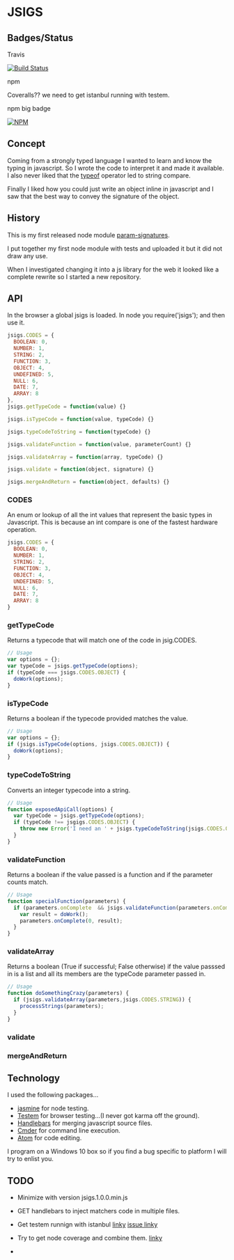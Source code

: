 
# JSIGS

## Badges/Status

Travis

[![Build Status](https://travis-ci.org/cbuteau/jsigs.svg?branch=master)](https://travis-ci.org/cbuteau/jsigs)



npm

Coveralls?? we need to get istanbul running with testem.

npm big badge

[![NPM](https://nodei.co/npm/jsigs.png)](https://nodei.co/npm/jsigs/)

## Concept

Coming from a strongly typed language I wanted to learn and know the typing in javascript.  So I wrote the code to interpret it and made it available.
I also never liked that the [typeof](https://developer.mozilla.org/en-US/docs/Web/JavaScript/Reference/Operators/typeof) operator led to string compare.

Finally I liked how you could just write an object inline in javascript and I saw that the best way to convey the signature of the object.

## History

This is my first released node module [param-signatures](https://www.npmjs.com/package/param-signatures).

I put together my first node module with tests and uploaded it but it did not draw any use.

When I investigated changing it into a js library for the web it looked like a complete rewrite so I started a new repository.

## API

In the browser a global jsigs is loaded.
In node you require('jsigs'); and then use it.

```javascript
jsigs.CODES = {
  BOOLEAN: 0,
  NUMBER: 1,
  STRING: 2,
  FUNCTION: 3,
  OBJECT: 4,
  UNDEFINED: 5,
  NULL: 6,
  DATE: 7,
  ARRAY: 8  
},
jsigs.getTypeCode = function(value) {}

jsigs.isTypeCode = function(value, typeCode) {}

jsigs.typeCodeToString = function(typeCode) {}

jsigs.validateFunction = function(value, parameterCount) {}

jsigs.validateArray = function(array, typeCode) {}

jsigs.validate = function(object, signature) {}

jsigs.mergeAndReturn = function(object, defaults) {}
```

### CODES

An enum or lookup of all the int values that represent the basic types in Javascript.  This is because an int compare is one of the fastest hardware operation.

```javascript
jsigs.CODES = {
  BOOLEAN: 0,
  NUMBER: 1,
  STRING: 2,
  FUNCTION: 3,
  OBJECT: 4,
  UNDEFINED: 5,
  NULL: 6,
  DATE: 7,
  ARRAY: 8  
}
```


### getTypeCode

Returns a typecode that will match one of the code in jsig.CODES.

```javascript
// Usage
var options = {};
var typeCode = jsigs.getTypeCode(options);
if (typeCode === jsigs.CODES.OBJECT) {
  doWork(options);
}
```
### isTypeCode

Returns a boolean if the typecode provided matches the value.

```javascript
// Usage
var options = {};
if (jsigs.isTypeCode(options, jsigs.CODES.OBJECT)) {
  doWork(options);
}
```

### typeCodeToString

Converts an integer typecode into a string.

```javascript
// Usage
function exposedApiCall(options) {
  var typeCode = jsigs.getTypeCode(options);
  if (typeCode !== jsgigs.CODES.OBJECT) {
    throw new Error('I need an ' + jsigs.typeCodeToString(jsigs.CODES.OBJECT) + ' and you passed me a ' + jsigs.typeCodeToString(typeCode));
  }
}
```

### validateFunction

Returns a boolean if the value passed is a function and if the parameter counts match.

```javascript
// Usage
function specialFunction(parameters) {
  if (parameters.onComplete  && jsigs.validateFunction(parameters.onComplete, 2)) {
    var result = doWork();
    parameters.onComplete(0, result);
  }
}
```

### validateArray

Returns a boolean (True if successful; False otherwise) if the value passsed in is a list and all its members are the typeCode parameter passed in.

```javascript
// Usage
function doSomethingCrazy(parameters) {
  if (jsigs.validateArray(parameters,jsigs.CODES.STRING)) {
    processStrings(parameters);
  }
}
```

### validate

### mergeAndReturn

## Technology

I used the following packages...
* [jasmine](http://jasmine.github.io/) for node testing.
* [Testem](https://github.com/testem/testem) for browser testing...(I never got karma off the ground).
* [Handlebars](http://handlebarsjs.com/) for merging javascript source files.
* [Cmder](http://cmder.net) for command line execution.
* [Atom](https://atom.io/) for code editing.

I program on a Windows 10 box so if you find a bug specific to platform I will try to enlist you.

## TODO

* Minimize with version jsigs.1.0.0.min.js

* GET handlebars to inject matchers code in multiple files.

* Get testem runnign with istanbul [linky](https://github.com/testem/testem/tree/master/examples/coverage_istanbul)
[issue linky](https://github.com/testem/testem/issues/229)

* Try to get node coverage and combine them.
[linky](https://github.com/gotwarlost/istanbul/issues/97)

*
